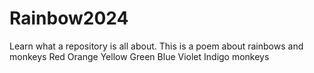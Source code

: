 # Rainbow2024
Learn what a repository is all about.
This is a poem about rainbows and monkeys
Red
Orange
Yellow
Green
Blue
Violet
Indigo
monkeys